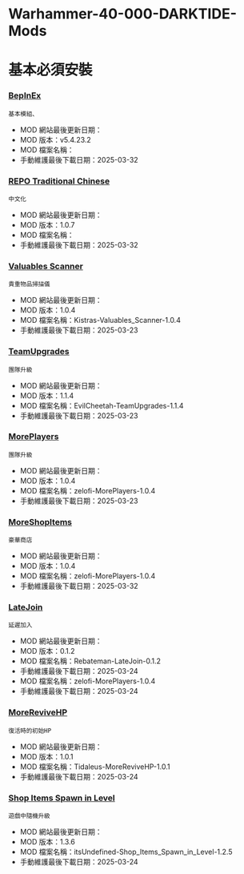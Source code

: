 # Warhammer-40-000-DARKTIDE-Mods

# 基本必須安裝

### [BepInEx](https://github.com/BepInEx/BepInEx)
    基本模組、
- MOD 網站最後更新日期：
- MOD 版本：v5.4.23.2
- MOD 檔案名稱：
- 手動維護最後下載日期：2025-03-32

### [REPO Traditional Chinese](https://thunderstore.io/c/repo/p/XoFKon/REPO_Traditional_Chinese/)
    中文化
- MOD 網站最後更新日期：
- MOD 版本：1.0.7
- MOD 檔案名稱：
- 手動維護最後下載日期：2025-03-32

### [Valuables Scanner](https://thunderstore.io/c/repo/p/Kistras/Valuables_Scanner/)
    貴重物品掃描儀
- MOD 網站最後更新日期：
- MOD 版本：1.0.4
- MOD 檔案名稱：Kistras-Valuables_Scanner-1.0.4
- 手動維護最後下載日期：2025-03-23

### [TeamUpgrades](https://thunderstore.io/c/repo/p/EvilCheetah/TeamUpgrades/)
    團隊升級
- MOD 網站最後更新日期：
- MOD 版本：1.1.4
- MOD 檔案名稱：EvilCheetah-TeamUpgrades-1.1.4
- 手動維護最後下載日期：2025-03-23

### [MorePlayers](https://thunderstore.io/c/repo/p/zelofi/MorePlayers/)
    團隊升級
- MOD 網站最後更新日期：
- MOD 版本：1.0.4
- MOD 檔案名稱：zelofi-MorePlayers-1.0.4
- 手動維護最後下載日期：2025-03-23

### [MoreShopItems](https://thunderstore.io/c/repo/p/GalaxyMods/MoreShopItems/)
    豪華商店
- MOD 網站最後更新日期：
- MOD 版本：1.0.4
- MOD 檔案名稱：zelofi-MorePlayers-1.0.4
- 手動維護最後下載日期：2025-03-32

### [LateJoin](https://thunderstore.io/c/repo/p/Rebateman/LateJoin/)
    延遲加入
- MOD 網站最後更新日期：
- MOD 版本：0.1.2
- MOD 檔案名稱：Rebateman-LateJoin-0.1.2
- 手動維護最後下載日期：2025-03-24
- MOD 檔案名稱：zelofi-MorePlayers-1.0.4
- 手動維護最後下載日期：2025-03-24

### [MoreReviveHP](https://thunderstore.io/c/repo/p/Tidaleus/MoreReviveHP/)
    復活時的初始HP
- MOD 網站最後更新日期：
- MOD 版本：1.0.1
- MOD 檔案名稱：Tidaleus-MoreReviveHP-1.0.1
- 手動維護最後下載日期：2025-03-24

### [Shop Items Spawn in Level](https://thunderstore.io/c/repo/p/itsUndefined/Shop_Items_Spawn_in_Level/)
    遊戲中隨機升級
- MOD 網站最後更新日期：
- MOD 版本：1.3.6
- MOD 檔案名稱：itsUndefined-Shop_Items_Spawn_in_Level-1.2.5
- 手動維護最後下載日期：2025-03-24
